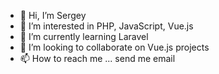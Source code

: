 - 👋 Hi, I’m Sergey
- 👀 I’m interested in PHP, JavaScript, Vue.js
- 🌱 I’m currently learning Laravel
- 💞️ I’m looking to collaborate on Vue.js projects
- 📫 How to reach me ... send me email

<!---
juncoder-lab/juncoder-lab is a ✨ special ✨ repository because its `README.md` (this file) appears on your GitHub profile.
You can click the Preview link to take a look at your changes.
--->

